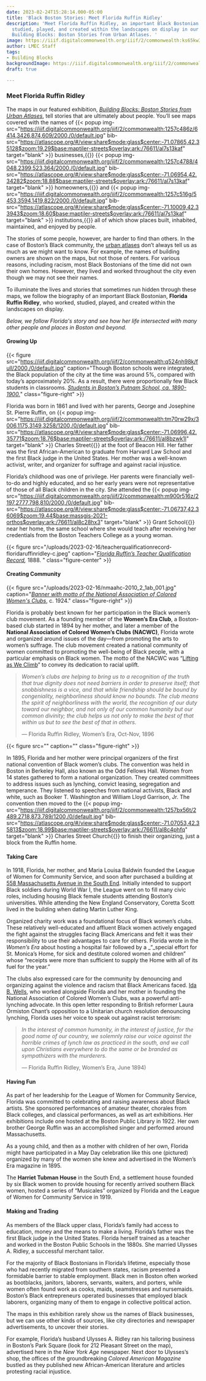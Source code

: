 ```yaml
---
date: 2023-02-24T15:28:14.000-05:00
title: 'Black Boston Stories: Meet Florida Ruffin Ridley'
description: 'Meet Florida Ruffin Ridley, an important Black Bostonian who worked,
  studied, played, and created within the landscapes on display in our featured exhibition,
  Building Blocks: Boston Stories from Urban Atlases. '
image: https://iiif.digitalcommonwealth.org/iiif/2/commonwealth:ks65kw322/54,245,3560,3002/2000,/0/default.jpg
author: LMEC Staff
tags:
- Building Blocks
backgroundImage: https://iiif.digitalcommonwealth.org/iiif/2/commonwealth:ks65kw322/54,245,3560,3002/2000,/0/default.jpg
draft: true

---
```

### Meet Florida Ruffin Ridley

The maps in our featured exhibition, [_Building Blocks: Boston Stories from Urban Atlases_](https://www.leventhalmap.org/digital-exhibitions/building-blocks/), tell stories that are ultimately about people. You’ll see maps covered with the names of {{< popup img-src="https://iiif.digitalcommonwealth.org/iiif/2/commonwealth:1257c486z/6414,3426,874,609/2000,/0/default.jpg" bib-src="https://atlascope.org/#/view:share$mode:glass$center:-71.07865,42.35128$zoom:19.29$base:maptiler-streets$overlay:ark:/76611/al7s13kaf" target="blank" >}} businesses,{{</popup>}} {{< popup img-src="https://iiif.digitalcommonwealth.org/iiif/2/commonwealth:1257c4788/4048,2399,523,364/2000,/0/default.jpg" bib-src="https://atlascope.org/#/view:share$mode:glass$center:-71.06954,42.34282$zoom:18.88$base:maptiler-streets$overlay:ark:/76611/al7s13kaf" target="blank" >}} homeowners,{{</popup>}}  and {{< popup img-src="https://iiif.digitalcommonwealth.org/iiif/2/commonwealth:1257c516g/5453,3594,1419,822/2000,/0/default.jpg" bib-src="https://atlascope.org/#/view:share$mode:glass$center:-71.10009,42.33943$zoom:18.60$base:maptiler-streets$overlay:ark:/76611/al7s13kaf" target="blank" >}} institutions,{{</popup>}}  all of which show places built, inhabited, maintained, and enjoyed by people.

The stories of some people, however, are harder to find than others. In the case of Boston’s Black community, the [urban atlases](https://guides.bpl.org/urban-atlases/list) don’t always tell us as much as we might want to know. For example, the names of building owners are shown on the maps, but not those of renters. For various reasons, including racism, most Black Bostonians of the time did not own their own homes. However, they lived and worked throughout the city even though we may not see their names.

To illuminate the lives and stories that sometimes run hidden through these maps, we follow the biography of an important Black Bostonian, **Florida Ruffin Ridley**, who worked, studied, played, and created within the landscapes on display.

_Below, we follow Florida's story and see how her life intersected with many other people and places in Boston and beyond._

#### Growing Up

{{< figure src="https://iiif.digitalcommonwealth.org/iiif/2/commonwealth:q524nh98k/full/2000,/0/default.jpg" caption="Though Boston schools were integrated, the Black population of the city at the time was around 5%, compared with today’s approximately 20%. As a result, there were proportionally few Black students in classrooms. [_Students in Boston’s Putnam School, ca. 1890-1900._](https://collections.leventhalmap.org/search/commonwealth:q524n577r)" class="figure-right" >}}

Florida was born in 1861 and lived with her parents, George and Josephine St. Pierre Ruffin, on {{< popup img-src="https://iiif.digitalcommonwealth.org/iiif/2/commonwealth:tm70rw29x/3006,1175,3149,3258/1200,/0/default.jpg" bib-src="https://atlascope.org/#/view:share$mode:glass$center:-71.06996,42.35771$zoom:18.76$base:maptiler-streets$overlay:ark:/76611/al8bzwk1l" target="blank" >}} Charles Street{{</popup>}}  at the foot of Beacon Hill. Her father was the first African-American to graduate from Harvard Law School and the first Black judge in the United States. Her mother was a well-known activist, writer, and organizer for suffrage and against racial injustice.

Florida’s childhood was one of privilege. Her parents were financially well-to-do and highly educated, and so her early years were not representative of those of all Black children in the city. She attended the {{< popup img-src="https://iiif.digitalcommonwealth.org/iiif/2/commonwealth:m900r516z/2197,2777,798,810/2000,/0/default.jpg" bib-src="https://atlascope.org/#/view:share$mode:glass$center:-71.06737,42.36069$zoom:19.44$base:massgis-2021-orthos$overlay:ark:/76611/al8c28hx3" target="blank" >}} Grant School{{</popup>}}  near her home, the same school where she would teach after receiving her credentials from the Boston Teachers College as a young woman.

{{< figure src="/uploads/2023-02-16/teacherqualificationrecord-floridaruffinridley-c.jpeg" caption="[_Florida Ruffin’s Teacher Qualification Record_](https://www.archivespublichistory.org/?tag=florida-ruffin-ridley)_,_ 1888. " class="figure-center" >}}

#### Creating Community

{{< figure src="/uploads/2023-02-16/nmaahc-2010_2_1ab_001.jpg" caption="[_Banner with motto of the National Association of Colored Women's Clubs_](https://nmaahc.si.edu/object/nmaahc_2010.2.1abc), c. 1924." class="figure-right" >}}

Florida is probably best known for her participation in the Black women’s club movement. As a founding member of the **Women’s Era Club**, a Boston-based club started in 1894 by her mother, and later a member of the **National Association of Colored Women’s Clubs (NACWC)**, Florida wrote and organized around issues of the day—from promoting the arts to women’s suffrage. The club movement created a national community of women committed to promoting the well-being of Black people, with a particular emphasis on Black women. The motto of the NACWC was “[Lifting as We Climb](https://bostonpubliclibrary.sharepoint.com/:i:/s/LeventhalMap/EYzgCndxYEJDl57GnE4FxSQBBJOrNo5JpueoDu_6-tBdcQ?e=5v6g4A)” to convey its dedication to racial uplift.

> _Women’s clubs are helping to bring us to a recognition of the truth that true dignity does not need barriers in order to preserve itself; that snobbishness is a vice, and that while friendship should be bound by congeniality, neighborliness should know no bounds. The club means the spirit of neighborliness with the world, the recognition of our duty toward our neighbor, and not only of our common humanity but our common divinity; the club helps us not only to make the best of that within us but to see the best of that in others._
>
> _—_ Florida Ruffin Ridley, Women’s Era, Oct-Nov, 1896

{{< figure src="" caption="" class="figure-right" >}}

In 1895, Florida and her mother were principal organizers of the first national convention of Black women’s clubs. The convention was held in Boston in Berkeley Hall, also known as the Odd Fellows Hall. Women from 14 states gathered to form a national organization. They created committees to address issues such as lynching, convict leasing, segregation and temperance. They listened to speeches from national activists, Black and white, such as Booker T. Washington and William Lloyd Garrison, Jr. The convention then moved to the {{< popup img-src="https://iiif.digitalcommonwealth.org/iiif/2/commonwealth:1257bx56t/2489,2718,873,789/1200,/0/default.jpg" bib-src="https://atlascope.org/#/view:share$mode:glass$center:-71.07053,42.35813$zoom:18.99$base:maptiler-streets$overlay:ark:/76611/al8c4phfq" target="blank" >}} Charles Street Church{{</popup>}}  to finish their organizing, just a block from the Ruffin home.

#### Taking Care

In 1918, Florida, her mother, and Maria Louisa Baldwin founded the League of Women for Community Service, and soon after purchased a building at [558 Massachusetts Avenue in the South End](https://bostonpubliclibrary.sharepoint.com/:i:/s/LeventhalMap/ESzmrhiCBdFKl4-9sTJl7s0BhbYYX2e8ebii_2MgnrQ6rQ?e=3nKVt3). Initially intended to support Black soldiers during World War I, the League went on to fill many civic roles, including housing Black female students attending Boston’s universities. While attending the New England Conservatory, Coretta Scott lived in the building when dating Martin Luther King.

Organized charity work was a foundational focus of Black women’s clubs. These relatively well-educated and affluent Black women actively engaged the fight against the struggles facing Black Americans and felt it was their responsibility to use their advantages to care for others. Florida wrote in the _Women’s Era_ about hosting a hospital fair followed by a _“_special effort for St. Monica’s Home, for sick and destitute colored women and children” whose “receipts were more than sufficient to supply the Home with all of its fuel for the year.”

The clubs also expressed care for the community by denouncing and organizing against the violence and racism that Black Americans faced. [Ida B. Wells](https://bostonpubliclibrary.sharepoint.com/:i:/s/LeventhalMap/EYLDKDV3RYFMvGnmS16o8XsBipL6Bdl3JEliB64F5W8m6g?e=SrqeGD), who worked alongside Florida and her mother in founding the National Association of Colored Women’s Clubs, was a powerful anti-lynching advocate. In this open letter responding to British reformer Laura Ormiston Chant’s opposition to a Unitarian church resolution denouncing lynching, Florida uses her voice to speak out against racist terrorism:

> _In the interest of common humanity, in the interest of justice, for the good name of our country, we solemnly raise our voice against the horrible crimes of lynch law as practiced in the south, and we call upon Christians everywhere to do the same or be branded as sympathizers with the murderers._
>
> _—_ Florida Ruffin Ridley, Women’s Era, June 1894)

#### Having Fun

As part of her leadership for the League of Women for Community Service, Florida was committed to celebrating and raising awareness about Black artists. She sponsored performances of amateur theater, chorales from Black colleges, and classical performances, as well as art exhibitions. Her exhibitions include one hosted at the Boston Public Library in 1922. Her own brother George Ruffin was an accomplished singer and performed around Massachusetts.

As a young child, and then as a mother with children of her own, Florida might have participated in a May Day celebration like this one (pictured) organized by many of the women she knew and advertised in the Women’s Era magazine in 1895.

The **Harriet Tubman House** in the South End, a settlement house founded by six Black women to provide housing for recently arrived southern Black women, hosted a series of “Musicales” organized by Florida and the League of Women for Community Service in 1919.

#### Making and Trading

As members of the Black upper class, Florida’s family had access to education, money and the means to make a living. Florida’s father was the first Black judge in the United States. Florida herself trained as a teacher and worked in the Boston Public Schools in the 1880s. She married Ulysses A. Ridley, a successful merchant tailor.

For the majority of Black Bostonians in Florida’s lifetime, especially those who had recently migrated from southern states, racism presented a formidable barrier to stable employment. Black men in Boston often worked as bootblacks, janitors, laborers, servants, waiters, and porters, while women often found work as cooks, maids, seamstresses and nursemaids. Boston’s Black entrepreneurs operated businesses that employed black laborers, organizing many of them to engage in collective political action.

The maps in this exhibition rarely show us the names of Black businesses, but we can use other kinds of sources, like city directories and newspaper advertisements, to uncover their stories.

For example, Florida’s husband Ulysses A. Ridley ran his tailoring business in Boston’s Park Square (look for 212 Pleasant Street on the map), advertised here in the _New York Age_ newspaper. Next door to Ulysses’s shop, the offices of the groundbreaking _Colored American Magazine_ bustled as they published new African-American literature and articles protesting racial injustice.